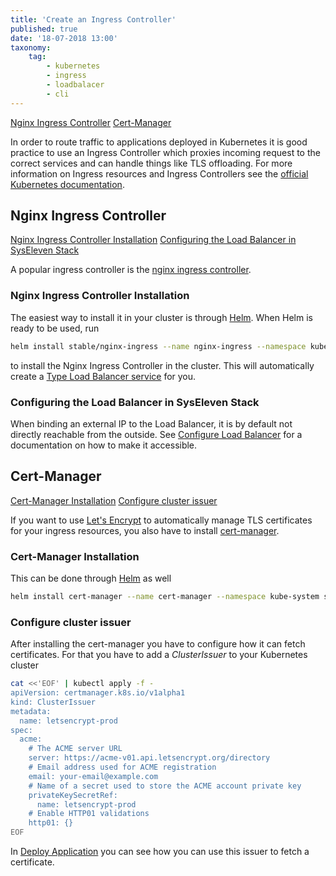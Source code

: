 ```yaml
---
title: 'Create an Ingress Controller'
published: true
date: '18-07-2018 13:00'
taxonomy:
    tag:
        - kubernetes
        - ingress
        - loadbalacer
        - cli
---
```


[Nginx Ingress Controller](#nginx-ingress-controller)
[Cert-Manager](#cert-manager)

In order to route traffic to applications deployed in Kubernetes it is good practice to use an Ingress Controller which proxies incoming request to the correct services and can handle things like TLS offloading. For more information on Ingress resources and Ingress Controllers see the [official Kubernetes documentation](https://kubernetes.io/docs/concepts/services-networking/ingress/).

## Nginx Ingress Controller

[Nginx Ingress Controller Installation](#nginx-ingress-controller-installation)
[Configuring the Load Balancer in SysEleven Stack](#configuring-the-load-balancer-in-syseleven-stack)

A popular ingress controller is the [nginx ingress controller](https://kubernetes.github.io/ingress-nginx/).

### Nginx Ingress Controller Installation

The easiest way to install it in your cluster is through [Helm](../17.install-helm/default.en.md). When Helm is ready to be used, run

```bash
helm install stable/nginx-ingress --name nginx-ingress --namespace kube-system  --set "rbac.create=true"
```

to install the Nginx Ingress Controller in the cluster. This will automatically create a [Type Load Balancer service](../13.create-a-load-balancer/default.en.md) for you.

### Configuring the Load Balancer in SysEleven Stack

When binding an external IP to the Load Balancer, it is by default not directly reachable from the outside. See [Configure Load Balancer](../14.configure-a-load-balancer/default.en.md) for a documentation on how to make it accessible.

## Cert-Manager

[Cert-Manager Installation](#cert-manager-installation)
[Configure cluster issuer](#configure-cluster-issuer)

If you want to use [Let's Encrypt](https://letsencrypt.org/) to automatically manage TLS certificates for your ingress resources, you also have to install [cert-manager](https://cert-manager.readthedocs.io/en/latest/).

### Cert-Manager Installation

This can be done through [Helm](../17.install-helm/default.en.md) as well

```bash
helm install cert-manager --name cert-manager --namespace kube-system stable/cert-manager
```

### Configure cluster issuer

After installing the cert-manager you have to configure how it can fetch certificates. For that you have to add a _ClusterIssuer_ to your Kubernetes cluster

```bash
cat <<'EOF' | kubectl apply -f -
apiVersion: certmanager.k8s.io/v1alpha1
kind: ClusterIssuer
metadata:
  name: letsencrypt-prod
spec:
  acme:
    # The ACME server URL
    server: https://acme-v01.api.letsencrypt.org/directory
    # Email address used for ACME registration
    email: your-email@example.com
    # Name of a secret used to store the ACME account private key
    privateKeySecretRef:
      name: letsencrypt-prod
    # Enable HTTP01 validations
    http01: {}
EOF
```

In [Deploy Application](../16.deploy-an-application/default.en.md) you can see how you can use this issuer to fetch a certificate.
